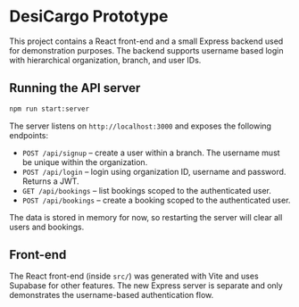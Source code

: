 # DesiCargo Prototype

This project contains a React front-end and a small Express backend used for demonstration purposes. The backend supports username based login with hierarchical organization, branch, and user IDs.

## Running the API server

```bash
npm run start:server
```

The server listens on `http://localhost:3000` and exposes the following endpoints:

- `POST /api/signup` – create a user within a branch. The username must be unique within the organization.
- `POST /api/login` – login using organization ID, username and password. Returns a JWT.
- `GET /api/bookings` – list bookings scoped to the authenticated user.
- `POST /api/bookings` – create a booking scoped to the authenticated user.

The data is stored in memory for now, so restarting the server will clear all users and bookings.

## Front-end

The React front-end (inside `src/`) was generated with Vite and uses Supabase for other features. The new Express server is separate and only demonstrates the username-based authentication flow.
